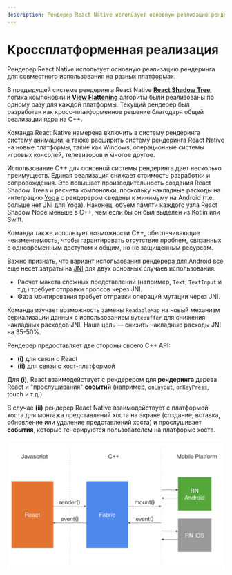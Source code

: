 ```yaml
---
description: Рендерер React Native использует основную реализацию рендеринга для совместного использования на разных платформах
---
```


# Кроссплатформенная реализация

Рендерер React Native использует основную реализацию рендеринга для совместного использования на разных платформах.

В предыдущей системе рендеринга React Native **[React Shadow Tree](architecture-glossary.md#react-shadow-tree-and-react-shadow-node)**, логика компоновки и **[View Flattening](view-flattening.md)** алгоритм были реализованы по одному разу для каждой платформы. Текущий рендерер был разработан как кросс-платформенное решение благодаря общей реализации ядра на C++.

Команда React Native намерена включить в систему рендеринга систему анимации, а также расширить систему рендеринга React Native на новые платформы, такие как Windows, операционные системы игровых консолей, телевизоров и многое другое.

Использование C++ для основной системы рендеринга дает несколько преимуществ. Единая реализация снижает стоимость разработки и сопровождения. Это повышает производительность создания React Shadow Trees и расчета компоновки, поскольку накладные расходы на интеграцию [Yoga](architecture-glossary.md#yoga-tree-and-yoga-node) с рендерером сведены к минимуму на Android (т.е. больше нет [JNI](architecture-glossary.md#java-native-interface-jni) для Yoga). Наконец, объем памяти каждого узла React Shadow Node меньше в C++, чем если бы он был выделен из Kotlin или Swift.

Команда также использует возможности C++, обеспечивающие неизменяемость, чтобы гарантировать отсутствие проблем, связанных с одновременным доступом к общим, но не защищенным ресурсам.

Важно признать, что вариант использования рендерера для Android все еще несет затраты на [JNI](architecture-glossary.md#java-native-interface-jni) для двух основных случаев использования:

-   Расчет макета сложных представлений (например, `Text`, `TextInput` и т.д.) требует отправки пропсов через JNI.
-   Фаза монтирования требует отправки операций мутации через JNI.

Команда изучает возможность замены `ReadableMap` на новый механизм сериализации данных с использованием `ByteBuffer` для снижения накладных расходов JNI. Наша цель — снизить накладные расходы JNI на 35-50%.

Рендерер предоставляет две стороны своего C++ API:

-   **(i)** для связи с React
-   **(ii)** для связи с хост-платформой

Для **(i)**, React взаимодействует с рендерером для **рендеринга** дерева React и "прослушивания" **событий** (например, `onLayout`, `onKeyPress`, touch и т.д.).

В случае **(ii)** рендерер React Native взаимодействует с платформой хоста для монтажа представлений хоста на экране (создание, вставка, обновление или удаление представлений хоста) и прослушивает **события**, которые генерируются пользователем на платформе хоста.

![Диаграмма кросс-платформенной реализации](xplat-implementation-diagram.png)
